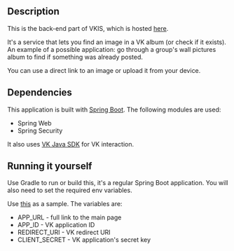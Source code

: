 ## Description
This is the back-end part of VKIS, which is hosted [here](https://vkis.nightori.ru).

It's a service that lets you find an image in a VK album (or check if it exists). An example of a possible application: go through a group's wall pictures album to find if something was already posted. 

You can use a direct link to an image or upload it from your device.
## Dependencies
This application is built with [Spring Boot](https://spring.io/projects/spring-boot). The following modules are used:
- Spring Web
- Spring Security

It also uses [VK Java SDK](https://github.com/VKCOM/vk-java-sdk) for VK interaction.
## Running it yourself
Use Gradle to run or build this, it's a regular Spring Boot application. You will also need to set the required env variables.

Use [this](src/main/resources/application.properties.sample) as a sample. The variables are:
 - APP_URL - full link to the main page
 - APP_ID - VK application ID
 - REDIRECT_URI - VK redirect URI
 - CLIENT_SECRET - VK application's  secret key
